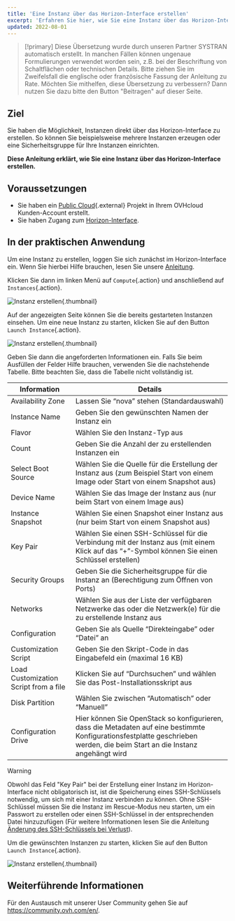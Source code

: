 ```yaml
---
title: 'Eine Instanz über das Horizon-Interface erstellen'
excerpt: 'Erfahren Sie hier, wie Sie eine Instanz über das Horizon-Interface erstellen'
updated: 2022-08-01
---
```


> [!primary]
> Diese Übersetzung wurde durch unseren Partner SYSTRAN automatisch erstellt. In manchen Fällen können ungenaue Formulierungen verwendet worden sein, z.B. bei der Beschriftung von Schaltflächen oder technischen Details. Bitte ziehen Sie im Zweifelsfall die englische oder französische Fassung der Anleitung zu Rate. Möchten Sie mithelfen, diese Übersetzung zu verbessern? Dann nutzen Sie dazu bitte den Button "Beitragen" auf dieser Seite.
>

## Ziel

Sie haben die Möglichkeit, Instanzen direkt über das Horizon-Interface zu erstellen. So können Sie beispielsweise mehrere Instanzen erzeugen oder eine Sicherheitsgruppe für Ihre Instanzen einrichten.

**Diese Anleitung erklärt, wie Sie eine Instanz über das Horizon-Interface erstellen.**

## Voraussetzungen

- Sie haben ein [Public Cloud](https://www.ovhcloud.com/de/public-cloud/){.external} Projekt in Ihrem OVHcloud Kunden-Account erstellt.
- Sie haben Zugang zum [Horizon-Interface](introducing_horizon1.). 

## In der praktischen Anwendung

Um eine Instanz zu erstellen, loggen Sie sich zunächst im Horizon-Interface ein. Wenn Sie hierbei Hilfe brauchen, lesen Sie unsere [Anleitung](introducing_horizon1.).

Klicken Sie dann im linken Menü auf `Compute`{.action} und anschließend auf `Instances`{.action}.

![Instanz erstellen](create-instance-step1.png){.thumbnail}

Auf der angezeigten Seite können Sie die bereits gestarteten Instanzen einsehen. Um eine neue Instanz zu starten, klicken Sie auf den Button `Launch Instance`{.action}.

![Instanz erstellen](create-instance-step2.png){.thumbnail}

Geben Sie dann die angeforderten Informationen ein. Falls Sie beim Ausfüllen der Felder Hilfe brauchen, verwenden Sie die nachstehende Tabelle. Bitte beachten Sie, dass die Tabelle nicht vollständig ist. 

|Information|Details|
|---|---|
|Availability Zone|Lassen Sie “nova” stehen (Standardauswahl)|
|Instance Name|Geben Sie den gewünschten Namen der Instanz ein|
|Flavor|Wählen Sie den Instanz-Typ aus|
|Count|Geben Sie die Anzahl der zu erstellenden Instanzen ein|
|Select Boot Source|Wählen Sie die Quelle für die Erstellung der Instanz aus (zum Beispiel Start von einem Image oder Start von einem Snapshot aus)|
|Device Name|Wählen Sie das Image der Instanz aus (nur beim Start von einem Image aus)|
|Instance Snapshot|Wählen Sie einen Snapshot einer Instanz aus (nur beim Start von einem Snapshot aus)|
|Key Pair|Wählen Sie einen SSH-Schlüssel für die Verbindung mit der Instanz aus (mit einem Klick auf das “+”-Symbol können Sie einen Schlüssel erstellen)|
|Security Groups|Geben Sie die Sicherheitsgruppe für die Instanz an (Berechtigung zum Öffnen von Ports)|
|Networks|Wählen Sie aus der Liste der verfügbaren Netzwerke das oder die Netzwerk(e) für die zu erstellende Instanz aus|
|Configuration|Geben Sie als Quelle “Direkteingabe” oder “Datei” an|
|Customization Script|Geben Sie den Skript-Code in das Eingabefeld ein (maximal 16 KB)|
|Load Customization Script from a file|Klicken Sie auf “Durchsuchen” und wählen Sie das Post-Installationsskript aus|
|Disk Partition|Wählen Sie zwischen “Automatisch” oder “Manuell”|
|Configuration Drive|Hier können Sie OpenStack so konfigurieren, dass die Metadaten auf eine bestimmte Konfigurationsfestplatte geschrieben werden, die beim Start an die Instanz angehängt wird|

> [!warning] 
>
> Obwohl das Feld "Key Pair" bei der Erstellung einer Instanz im Horizon-Interface nicht obligatorisch ist, ist die Speicherung eines SSH-Schlüssels notwendig, um sich mit einer Instanz verbinden zu können. Ohne SSH-Schlüssel müssen Sie die Instanz im Rescue-Modus neu starten, um ein Passwort zu erstellen oder einen SSH-Schlüssel in der entsprechenden Datei hinzuzufügen (Für weitere Informationen lesen Sie die Anleitung [Änderung des SSH-Schlüssels bei Verlust](replacing_lost_ssh_key#in-der-praktischen-anwendung.)).
>

Um die gewünschten Instanzen zu starten, klicken Sie auf den Button `Launch Instance`{.action}.

![Instanz erstellen](create-instance-step3.png){.thumbnail}

## Weiterführende Informationen

Für den Austausch mit unserer User Community gehen Sie auf <https://community.ovh.com/en/>.

